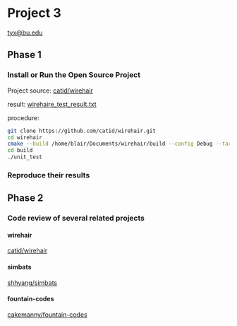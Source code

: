 # Project 3

tyx@bu.edu

## Phase 1

### Install or Run the Open Source Project

Project source: [catid/wirehair](https://github.com/catid/wirehair)

result: [wirehaire_test_result.txt](https://github.com/blairtyx/EC601/tree/master/Project3/wirehaire_test_result.txt)

procedure:
```bash
git clone https://github.com/catid/wirehair.git
cd wirehair
cmake --build /home/blair/Documents/wirehair/build --config Debug --target all -- -j 4
cd build
./unit_test 
```

### Reproduce their results


## Phase 2

### Code review of several related projects

#### wirehair
[catid/wirehair](https://github.com/catid/wirehair)

#### simbats
[shhyang/simbats](https://github.com/shhyang/simbats)

#### fountain-codes
[cakemanny/fountain-codes](https://github.com/cakemanny/fountain-codes)


